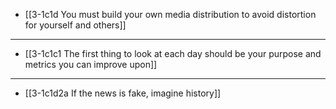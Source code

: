 - [[3-1c1d You must build your own media distribution to avoid distortion for yourself and others]]
---
- [[3-1c1c1 The first thing to look at each day should be your purpose and metrics you can improve upon]]
---
- [[3-1c1d2a If the news is fake, imagine history]]
